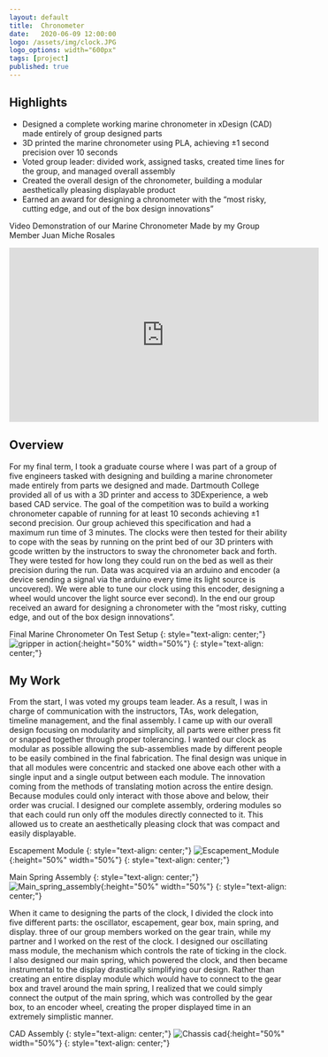 ```yaml
---
layout: default
title:  Chronometer
date:   2020-06-09 12:00:00
logo: /assets/img/clock.JPG
logo_options: width="600px"
tags: [project]
published: true
---
```


## Highlights
- Designed a complete working marine chronometer in xDesign (CAD) made entirely of group designed parts
- 3D printed the marine chronometer using PLA, achieving ±1 second precision over 10 seconds
- Voted group leader: divided work, assigned tasks, created time lines for the group, and managed overall assembly
- Created the overall design of the chronometer, building a modular aesthetically pleasing displayable product
- Earned an award for designing a chronometer with the “most risky, cutting edge, and out of the box design innovations”

Video Demonstration of our Marine Chronometer Made by my Group Member Juan Miche Rosales
<iframe width="560" height="315" src="https://www.youtube.com/embed/WmkQ7Sj34JA" frameborder="0" allow="accelerometer; autoplay; encrypted-media; gyroscope; picture-in-picture" allowfullscreen></iframe>

## Overview
For my final term, I took a graduate course where I was part of a group of five engineers tasked with designing and building
a marine chronometer made entirely from parts we designed and made. Dartmouth College provided all of us with a 3D printer and access to 3DExperience, a
web based CAD service. The goal of the competition was to build a working chronometer capable of running for at least 10 seconds achieving ±1 second precision. Our group achieved this specification and had a maximum run time of 3 minutes.
The clocks were then tested for their ability to cope with the seas by running on the print 
bed of our 3D printers with gcode written by the instructors to sway the chronometer back and forth. They were tested for
how long they could run on the bed as well as their precision during the run. Data was acquired via an arduino and encoder 
(a device sending a signal via the arduino every time its light source is uncovered). We were able to tune our clock using 
this encoder, designing a wheel would uncover the light source ever second). In the end our group received an award
for designing a chronometer with the “most risky, cutting edge, and out of the box design innovations”.


Final Marine Chronometer On Test Setup
{: style="text-align: center;"}
![gripper in action](/assets/img/clock.JPG){:height="50%" width="50%"}
{: style="text-align: center;"}

## My Work
From the start, I was voted my groups team leader. As a result, I was in charge of communication with the instructors, TAs,
work delegation, timeline management, and the final assembly. I came up with our overall design focusing on modularity
and simplicity, all parts were either press fit or snapped together through proper tolerancing. I wanted our clock as modular
as possible allowing the sub-assemblies made by different people to be easily combined in the final fabrication.
The final design was unique in that all modules were concentric and stacked one above each other with a single input and
a single output between each module. The innovation coming from the methods of translating motion across the entire design. 
Because modules could only interact with those above and below, their order was crucial. I designed our complete assembly, 
ordering modules so that each could run only off the modules directly connected to it. This allowed us to create an 
aesthetically pleasing clock that was compact and easily displayable.

Escapement Module
{: style="text-align: center;"}
![Escapement_Module](/assets/img/oscillator.png){:height="50%" width="50%"}
{: style="text-align: center;"}

Main Spring Assembly
{: style="text-align: center;"}
![Main_spring_assembly](/assets/img/spring.png){:height="50%" width="50%"}
{: style="text-align: center;"}

When it came to designing the parts of the clock, I divided the clock into five different parts: the oscillator, 
escapement, gear box, main spring, and display. three of our group members worked on the gear train, while my partner and I worked on the rest of the clock. 
I designed our oscillating mass module, the mechanism which controls the rate of ticking in the clock. I also designed our 
main spring, which powered the clock, and then became instrumental to the display drastically simplifying our design. Rather 
than creating an entire display module which would have to connect to the gear box and travel around the main spring,
I realized that we could simply connect the output of the main spring, which was controlled by the gear box,
to an encoder wheel, creating the proper displayed time in an extremely simplistic manner. 

CAD Assembly
{: style="text-align: center;"}
![Chassis cad](/assets/img/assembly.png){:height="50%" width="50%"}
{: style="text-align: center;"}
